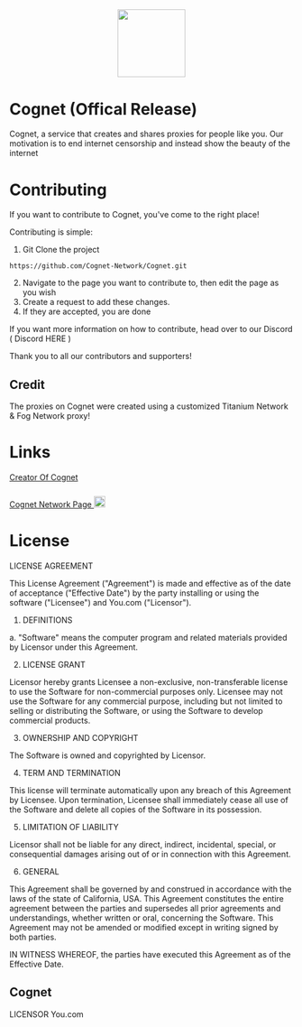 ## <p align="center" ><img src="https://cognet.vercel.app/logo.png" width="120" /></p>
# Cognet (Offical Release)
Cognet, a service that creates and shares proxies for people like you. Our motivation is to end internet censorship and instead show the beauty of the internet

# Contributing
If you want to contribute to Cognet, you've come to the right place!

Contributing is simple:

1. Git Clone the project
```
https://github.com/Cognet-Network/Cognet.git
```
2. Navigate to the page you want to contribute to, then edit the page as you wish
3. Create a request to add these changes.
4. If they are accepted, you are done

If you want more information on how to contribute, head over to our Discord ( Discord HERE )

Thank you to all our contributors and supporters!



## Credit

The proxies on Cognet were created using a customized Titanium Network & Fog Network proxy!

# Links
<a href="https://github.com/FlyNightSky"> Creator Of Cognet<a/><br><br>
<a href="https://github.com/Cognet-Network"> Cognet Network Page
 </a><img src="https://cdn0.iconfinder.com/data/icons/shift-logotypes/32/Github-512.png" width="20" style="padding-top:.5rem;"/>
 
 # License
 
 LICENSE AGREEMENT

This License Agreement ("Agreement") is made and effective as of the date of acceptance ("Effective Date") by the party installing or using the software ("Licensee") and You.com ("Licensor").

1. DEFINITIONS

a. "Software" means the computer program and related materials provided by Licensor under this Agreement.

2. LICENSE GRANT

Licensor hereby grants Licensee a non-exclusive, non-transferable license to use the Software for non-commercial purposes only. Licensee may not use the Software for any commercial purpose, including but not limited to selling or distributing the Software, or using the Software to develop commercial products.

3. OWNERSHIP AND COPYRIGHT

The Software is owned and copyrighted by Licensor.

4. TERM AND TERMINATION

This license will terminate automatically upon any breach of this Agreement by Licensee. Upon termination, Licensee shall immediately cease all use of the Software and delete all copies of the Software in its possession.

5. LIMITATION OF LIABILITY

Licensor shall not be liable for any direct, indirect, incidental, special, or consequential damages arising out of or in connection with this Agreement.

6. GENERAL

This Agreement shall be governed by and construed in accordance with the laws of the state of California, USA. This Agreement constitutes the entire agreement between the parties and supersedes all prior agreements and understandings, whether written or oral, concerning the Software. This Agreement may not be amended or modified except in writing signed by both parties.

IN WITNESS WHEREOF, the parties have executed this Agreement as of the Effective Date.

Cognet
------
LICENSOR
You.com

                     
